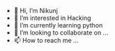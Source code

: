 - 👋 Hi, I’m Nikunj
- 👀 I’m interested in Hacking
- 🌱 I’m currently learning python
- 💞️ I’m looking to collaborate on ...
- 📫 How to reach me ...

<!---
Nikunj1Hacker/Nikunj1Hacker is a ✨ special ✨ repository because its `README.md` (this file) appears on your GitHub profile.
You can click the Preview link to take a look at your changes.
--->
